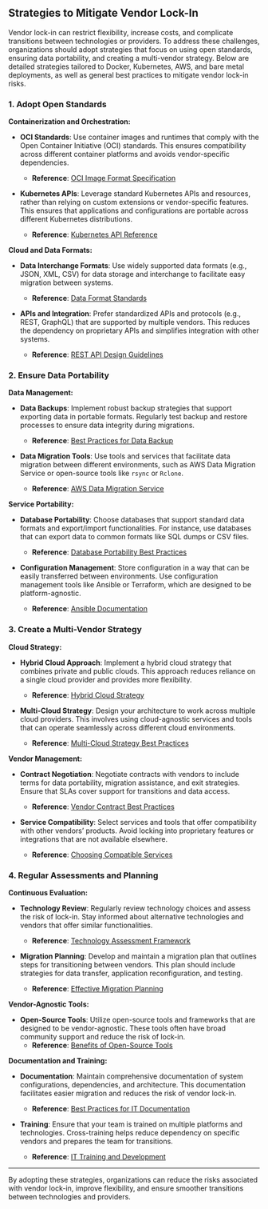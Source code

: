 ## Strategies to Mitigate Vendor Lock-In

Vendor lock-in can restrict flexibility, increase costs, and complicate transitions between technologies or providers. To address these challenges, organizations should adopt strategies that focus on using open standards, ensuring data portability, and creating a multi-vendor strategy. Below are detailed strategies tailored to Docker, Kubernetes, AWS, and bare metal deployments, as well as general best practices to mitigate vendor lock-in risks.

### 1. Adopt Open Standards

**Containerization and Orchestration:**
- **OCI Standards**: Use container images and runtimes that comply with the Open Container Initiative (OCI) standards. This ensures compatibility across different container platforms and avoids vendor-specific dependencies.
    - **Reference**: [OCI Image Format Specification](https://opencontainers.org/)

- **Kubernetes APIs**: Leverage standard Kubernetes APIs and resources, rather than relying on custom extensions or vendor-specific features. This ensures that applications and configurations are portable across different Kubernetes distributions.
    - **Reference**: [Kubernetes API Reference](https://kubernetes.io/docs/reference/kubernetes-api/)

**Cloud and Data Formats:**
- **Data Interchange Formats**: Use widely supported data formats (e.g., JSON, XML, CSV) for data storage and interchange to facilitate easy migration between systems.
    - **Reference**: [Data Format Standards](https://www.w3.org/standards/xml/)

- **APIs and Integration**: Prefer standardized APIs and protocols (e.g., REST, GraphQL) that are supported by multiple vendors. This reduces the dependency on proprietary APIs and simplifies integration with other systems.
    - **Reference**: [REST API Design Guidelines](https://restfulapi.net/)

### 2. Ensure Data Portability

**Data Management:**
- **Data Backups**: Implement robust backup strategies that support exporting data in portable formats. Regularly test backup and restore processes to ensure data integrity during migrations.
    - **Reference**: [Best Practices for Data Backup](https://www.cio.com/article/282073/backup-and-recovery-best-practices.html)

- **Data Migration Tools**: Use tools and services that facilitate data migration between different environments, such as AWS Data Migration Service or open-source tools like `rsync` or `Rclone`.
    - **Reference**: [AWS Data Migration Service](https://aws.amazon.com/dms/)

**Service Portability:**
- **Database Portability**: Choose databases that support standard data formats and export/import functionalities. For instance, use databases that can export data to common formats like SQL dumps or CSV files.
    - **Reference**: [Database Portability Best Practices](https://www.dataversity.net/database-portability/)

- **Configuration Management**: Store configuration in a way that can be easily transferred between environments. Use configuration management tools like Ansible or Terraform, which are designed to be platform-agnostic.
    - **Reference**: [Ansible Documentation](https://docs.ansible.com/ansible/latest/index.html)

### 3. Create a Multi-Vendor Strategy

**Cloud Strategy:**
- **Hybrid Cloud Approach**: Implement a hybrid cloud strategy that combines private and public clouds. This approach reduces reliance on a single cloud provider and provides more flexibility.
    - **Reference**: [Hybrid Cloud Strategy](https://www.ibm.com/cloud/learn/hybrid-cloud)

- **Multi-Cloud Strategy**: Design your architecture to work across multiple cloud providers. This involves using cloud-agnostic services and tools that can operate seamlessly across different cloud environments.
    - **Reference**: [Multi-Cloud Strategy Best Practices](https://www.forbes.com/sites/forbestechcouncil/2021/03/24/multi-cloud-strategy-how-to-mitigate-complexity-and-risk/)

**Vendor Management:**
- **Contract Negotiation**: Negotiate contracts with vendors to include terms for data portability, migration assistance, and exit strategies. Ensure that SLAs cover support for transitions and data access.
    - **Reference**: [Vendor Contract Best Practices](https://www.cio.com/article/320260/how-to-negotiate-it-vendor-contracts.html)

- **Service Compatibility**: Select services and tools that offer compatibility with other vendors’ products. Avoid locking into proprietary features or integrations that are not available elsewhere.
    - **Reference**: [Choosing Compatible Services](https://www.zdnet.com/article/choosing-the-right-services-for-your-business/)

### 4. Regular Assessments and Planning

**Continuous Evaluation:**
- **Technology Review**: Regularly review technology choices and assess the risk of lock-in. Stay informed about alternative technologies and vendors that offer similar functionalities.
    - **Reference**: [Technology Assessment Framework](https://www.techrepublic.com/article/technology-assessment-how-to-evaluate-your-it-options/)

- **Migration Planning**: Develop and maintain a migration plan that outlines steps for transitioning between vendors. This plan should include strategies for data transfer, application reconfiguration, and testing.
    - **Reference**: [Effective Migration Planning](https://www.datamation.com/it-management/migration-strategies/)

**Vendor-Agnostic Tools:**
- **Open-Source Tools**: Utilize open-source tools and frameworks that are designed to be vendor-agnostic. These tools often have broad community support and reduce the risk of lock-in.
    - **Reference**: [Benefits of Open-Source Tools](https://www.techradar.com/news/the-advantages-of-open-source-software)

**Documentation and Training:**
- **Documentation**: Maintain comprehensive documentation of system configurations, dependencies, and architecture. This documentation facilitates easier migration and reduces the risk of vendor lock-in.
    - **Reference**: [Best Practices for IT Documentation](https://www.itproportal.com/features/the-importance-of-technical-documentation/)

- **Training**: Ensure that your team is trained on multiple platforms and technologies. Cross-training helps reduce dependency on specific vendors and prepares the team for transitions.
    - **Reference**: [IT Training and Development](https://www.trainingindustry.com/articles/learning-technologies/why-you-need-a-training-strategy/)

---

By adopting these strategies, organizations can reduce the risks associated with vendor lock-in, improve flexibility, and ensure smoother transitions between technologies and providers.